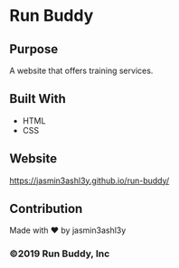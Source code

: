 # Run Buddy

## Purpose
A website that offers training services.

## Built With
* HTML
* CSS

## Website
https://jasmin3ashl3y.github.io/run-buddy/

## Contribution
Made with ❤️ by jasmin3ashl3y

### ©️2019 Run Buddy, Inc

